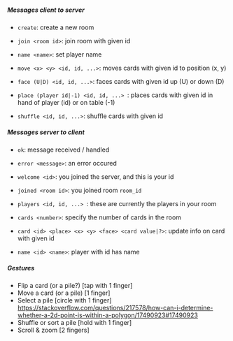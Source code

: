 ##### Messages client to server

- `create`: create a new room
- `join <room id>`: join room with given id
- `name <name>`: set player name



- `move <x> <y> <id, id, ...>`: moves cards with given id to position (x, y)
- `face (U|D) <id, id, ...>`: faces cards with given id up (U) or down (D)
- `place (player id|-1) <id, id, ...> `: places cards with given id in hand of player (id) or on table (-1)

- `shuffle <id, id, ...>`: shuffle cards with given id

##### Messages server to client

- `ok`: message received / handled
- `error <message>`: an error occured
- `welcome <id>`: you joined the server, and this is your id
- `joined <room id>`: you joined room `room_id`

- `players <id, id, ...> `: these are currently the players in your room

- `cards <number>`: specify the number of cards in the room
- `card <id> <place> <x> <y> <face> <card value|?>`: update info on card with given id

- `name <id> <name>`: player with id has name

##### Gestures

- Flip a card (or a pile?) [tap with 1 finger]
- Move a card (or a pile) [1 finger]
- Select a pile [circle with 1 finger] https://stackoverflow.com/questions/217578/how-can-i-determine-whether-a-2d-point-is-within-a-polygon/17490923#17490923
- Shuffle or sort a pile [hold with 1 finger]
- Scroll & zoom [2 fingers]